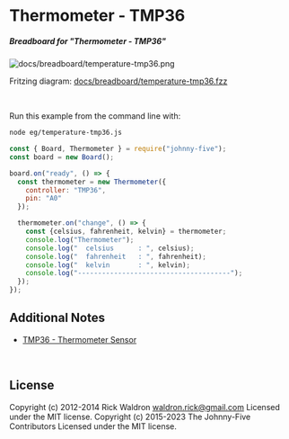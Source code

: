 <!--remove-start-->

# Thermometer - TMP36

<!--remove-end-->






##### Breadboard for "Thermometer - TMP36"



![docs/breadboard/temperature-tmp36.png](breadboard/temperature-tmp36.png)<br>

Fritzing diagram: [docs/breadboard/temperature-tmp36.fzz](breadboard/temperature-tmp36.fzz)

&nbsp;




Run this example from the command line with:
```bash
node eg/temperature-tmp36.js
```


```javascript
const { Board, Thermometer } = require("johnny-five");
const board = new Board();

board.on("ready", () => {
  const thermometer = new Thermometer({
    controller: "TMP36",
    pin: "A0"
  });

  thermometer.on("change", () => {
    const {celsius, fahrenheit, kelvin} = thermometer;
    console.log("Thermometer");
    console.log("  celsius      : ", celsius);
    console.log("  fahrenheit   : ", fahrenheit);
    console.log("  kelvin       : ", kelvin);
    console.log("--------------------------------------");
  });
});


```








## Additional Notes
- [TMP36 - Thermometer Sensor](https://www.sparkfun.com/products/10988)

&nbsp;

<!--remove-start-->

## License
Copyright (c) 2012-2014 Rick Waldron <waldron.rick@gmail.com>
Licensed under the MIT license.
Copyright (c) 2015-2023 The Johnny-Five Contributors
Licensed under the MIT license.

<!--remove-end-->
